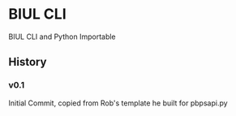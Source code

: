 # BIUL CLI
BIUL CLI and Python Importable

## History
###  v0.1
Initial Commit, copied from Rob's template he built for pbpsapi.py
